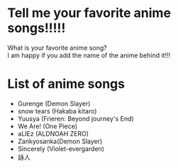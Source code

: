# Tell me your favorite anime songs!!!!!
What is your favorite anime song? <br>
I am happy if you add the name of the anime behind it!!!<br>

# List of anime songs
- Gurenge (Demon Slayer)
- snow tears (Hakaba kitaro)
- Yuusya (Frieren: Beyond journey's End)
- We Are! (One Piece)
- aLIEz (ALDNOAH ZERO)
- Zankyosanka(Demon Slayer)
- Sincerely (Violet-evergarden)
- 詠人
